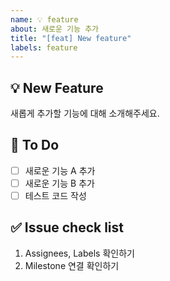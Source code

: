```yaml
---
name: 💡 feature
about: 새로운 기능 추가
title: "[feat] New feature"
labels: feature
---
```


## 💡 New Feature
새롭게 추가할 기능에 대해 소개해주세요.

## 📝 To Do
- [ ] 새로운 기능 A 추가
- [ ] 새로운 기능 B 추가
- [ ] 테스트 코드 작성

## ✅ Issue check list
1. Assignees, Labels 확인하기
2. Milestone 연결 확인하기